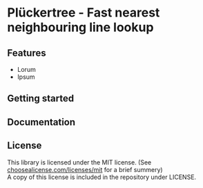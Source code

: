 # Plückertree - Fast nearest neighbouring line lookup

## Features
 - Lorum
 - Ipsum

## Getting started

## Documentation

## License
This library is licensed under the MIT license. (See [choosealicense.com/licenses/mit](https://choosealicense.com/licenses/mit/) for a brief summery)  
A copy of this license is included in the repository under LICENSE.
